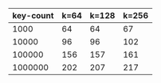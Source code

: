 | key-count | k=64 | k=128 | k=256 |
|-----------|------|-------|-------|
|      1000 |   64 |    64 |    67 |
|     10000 |   96 |    96 |   102 |
|    100000 |  156 |   157 |   161 |
|   1000000 |  202 |   207 |   217 |
